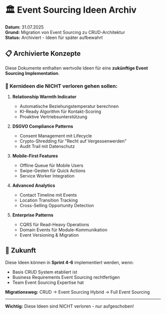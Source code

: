 # 🏛️ Event Sourcing Ideen Archiv

**Datum:** 31.07.2025  
**Grund:** Migration von Event Sourcing zu CRUD-Architektur  
**Status:** Archiviert - Ideen für später aufbewahrt  

## 📋 Archivierte Konzepte

Diese Dokumente enthalten wertvolle Ideen für eine **zukünftige Event Sourcing Implementation**.

### 🎯 Kernideen die NICHT verloren gehen sollen:

1. **Relationship Warmth Indicator**
   - Automatische Beziehungstemperatur berechnen
   - KI-Ready Algorithm für Kontakt-Scoring
   - Proaktive Vertriebsunterstützung

2. **DSGVO Compliance Patterns**
   - Consent Management mit Lifecycle
   - Crypto-Shredding für "Recht auf Vergessenwerden"
   - Audit Trail mit Datenschutz

3. **Mobile-First Features**
   - Offline Queue für Mobile Users
   - Swipe-Gesten für Quick Actions
   - Service Worker Integration

4. **Advanced Analytics**
   - Contact Timeline mit Events
   - Location Transition Tracking
   - Cross-Selling Opportunity Detection

5. **Enterprise Patterns**
   - CQRS für Read-Heavy Operations
   - Domain Events für Module-Kommunikation
   - Event Versioning & Migration

## 🔮 Zukunft

Diese Ideen können in **Sprint 4-6** implementiert werden, wenn:
- Basis CRUD System etabliert ist
- Business Requirements Event Sourcing rechtfertigen
- Team Event Sourcing Expertise hat

**Migrationsweg:** CRUD → Event Sourcing Hybrid → Full Event Sourcing

---
**Wichtig:** Diese Ideen sind NICHT verloren - nur aufgeschoben!
